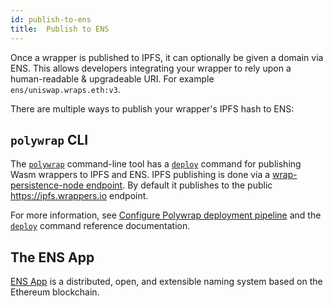 ```yaml
---
id: publish-to-ens
title:  Publish to ENS
---
```


Once a wrapper is published to IPFS, it can optionally be given a domain via ENS. This allows developers integrating your wrapper to rely upon a human-readable & upgradeable URI. For example `ens/uniswap.wraps.eth:v3`.

There are multiple ways to publish your wrapper's IPFS hash to ENS:

## `polywrap` CLI
The [`polywrap`](https://github.com/polywrap/cli/tree/origin-dev/packages/cli) command-line tool has a [`deploy`](https://github.com/polywrap/cli/tree/origin-dev/packages/cli#deploy--d) command for publishing Wasm wrappers to IPFS and ENS. IPFS publishing is done via a [wrap-persistence-node endpoint](https://www.npmjs.com/package/@nerfzael/wrap-persistence-node). By default it publishes to the public https://ipfs.wrappers.io endpoint.

For more information, see [Configure Polywrap deployment pipeline](./deploy-pipeline) and the [`deploy`](https://github.com/polywrap/cli/tree/origin-dev/packages/cli#deploy--d) command reference documentation.

## The ENS App
[ENS App](https://docs.ens.domains/) is a distributed, open, and extensible naming system based on the Ethereum blockchain.